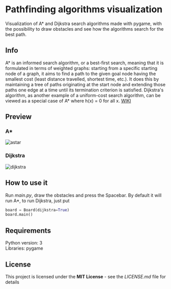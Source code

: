 # Pathfinding algorithms visualization
Visualization of A* and Dijkstra search algorithms made with pygame, with the possibility to draw obstacles and see how the algorithms search for the best path.

## Info
A* is an informed search algorithm, or a best-first search, meaning that it is formulated in terms of weighted graphs: starting from a specific starting node of a graph, it aims to find a path to the given goal node having the smallest cost (least distance travelled, shortest time, etc.). It does this by maintaining a tree of paths originating at the start node and extending those paths one edge at a time until its termination criterion is satisfied.
Dijkstra's algorithm, as another example of a uniform-cost search algorithm, can be viewed as a special case of A* where h(x) = 0 for all x. [WIKI](https://en.wikipedia.org/wiki/A*_search_algorithm)

## Preview
### A*  
![astar](http://g.recordit.co/phfFL5uHwO.gif)

### Dijkstra
![dijkstra](http://g.recordit.co/JrMaXw6vGS.gif)

## How to use it
Run *main.py*, draw the obstacles and press the Spacebar. By default it will run A*, to run Dijkstra, just put
```python
board = Board(dijkstra=True)
board.main()
```

## Requirements
Python version: 3  
Libraries: pygame

## License
This project is licensed under the **MIT License** - see the *LICENSE.md* file for details
